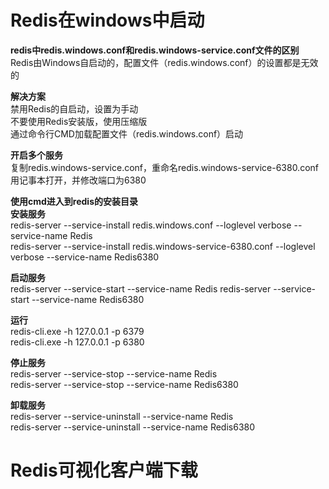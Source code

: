 ﻿# Redis在windows中启动
**redis中redis.windows.conf和redis.windows-service.conf文件的区别**  
Redis由Windows自启动的，配置文件（redis.windows.conf）的设置都是无效的

**解决方案**  
禁用Redis的自启动，设置为手动  
不要使用Redis安装版，使用压缩版  
通过命令行CMD加载配置文件（redis.windows.conf）启动

**开启多个服务**  
复制redis.windows-service.conf，重命名redis.windows-service-6380.conf  
用记事本打开，并修改端口为6380

**使用cmd进入到redis的安装目录**  
**安装服务**   
redis-server --service-install redis.windows.conf --loglevel verbose  --service-name Redis  
redis-server --service-install redis.windows-service-6380.conf --loglevel verbose  --service-name Redis6380

**启动服务**  
redis-server --service-start --service-name Redis
redis-server --service-start --service-name Redis6380

**运行**  
redis-cli.exe -h 127.0.0.1 -p 6379   
redis-cli.exe -h 127.0.0.1 -p 6380

**停止服务**  
redis-server --service-stop --service-name Redis  
redis-server --service-stop --service-name Redis6380

**卸载服务**  
redis-server --service-uninstall --service-name Redis  
redis-server --service-uninstall --service-name Redis6380

# Redis可视化客户端下载
